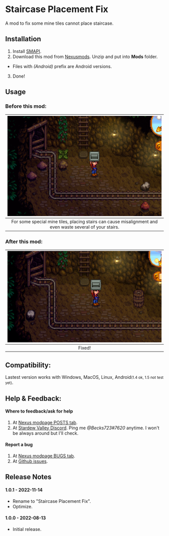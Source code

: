 ﻿# Staircase Placement Fix
A mod to fix some mine tiles cannot place staircase.


## Installation

1. Install [SMAPI](https://smapi.io/).
2. Download this mod from [Nexusmods](https://www.nexusmods.com/stardewvalley/mods/13381). Unzip and put into **Mods** folder.
* Files with _(Android)_ prefix are Android versions.
3. Done!


## Usage
### Before this mod:
| ![](放置bug.gif) |
| :--: |
| For some special mine tiles, placing stairs can cause misalignment and even waste several of your stairs. |

### After this mod:
| ![](修复.gif) |
| :--: |
| Fixed! |


## Compatibility:
Lastest version works with Windows, MacOS, Linux, Android<small>(1.4 ok, 1.5 not test yet)</small>.


## Help & Feedback:

#### Where to feedback/ask for help
1. At [Nexus modpage POSTS tab](https://www.nexusmods.com/stardewvalley/mods/13381?tab=posts).
2. At [Stardew Valley Discord](https://discord.gg/stardewvalley). Ping me _@Becks723#7620_ anytime. I won't be always around but I'll check.

#### Report a bug
1. At [Nexus modpage BUGS tab](https://www.nexusmods.com/stardewvalley/mods/13381?tab=bugs).
2. At [Github issues](https://github.com/Becks723/StardewMods/issues).


## Release Notes
#### 1.0.1 - 2022-11-14
- Rename to "Staircase Placement Fix".
- Optimize.

#### 1.0.0 - 2022-08-13
- Initial release.